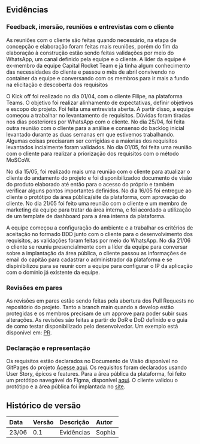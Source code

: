 ## Evidências

### Feedback, imersão, reuniões e entrevistas com o cliente
As reuniões com o cliente são feitas quando necessário, na etapa de concepção e elaboração foram feitas mais reuniões, porém do fim da elaboração à construção estão sendo feitas validações por meio
do WhatsApp, um canal definido pela equipe e o cliente. A líder da equipe é ex-membro da equipe Capital Rocket Team e já tinha algum conhecimento das necessidades do cliente e passou o mês de abril
convivendo no container da equipe e conversando com os membros para ir mais a fundo na elicitação e descoberta dos requisitos

O Kick off foi realizado no dia 01/04, com o cliente Filipe, na plataforma Teams. O objetivo foi realizar alinhamento de expectativas, definir objetivos e escopo do projeto. Foi feita uma entrevista
aberta. A partir disso, a equipe começou a trabalhar no levantamento de requisitos. Dúvidas foram tiradas nos dias posteriores por WhatsApp com o cliente.
No dia 25/04, foi feita outra reunião com o cliente para a análise e consenso do backlog inicial levantado durante as duas semanas em que estivemos trabalhando. Algumas coisas precisaram ser corrigidas
e a maiorias dos requisitos levantados incialmente foram validados. No dia 01/05, foi feita uma reunião com o cliente para realizar a priorização dos requisitos com o método MoSCoW.

No dia 15/05, foi realizado mais uma reunião com o cliente para atualizar o cliente do andamento do projeto e foi disponibilizadoo documento de visão do produto elaborado até então para o acesso do próprio
e também verificar alguns pontos importantes definidos. No dia 16/05 foi entregue ao cliente o protótipo da área pública/site da plataforma, com aprovação do cliente.  No dia 21/05 foi feito uma reunião
com o cliente e um membro de marketing da equipe para tratar da área interna, e foi acordado a utilização de um template de dashboard para a área interna da plataforma. 

A equipe começou a configuração do ambiente e a trabalhar os critérios de aceitação no formado BDD junto com o cliente para o desenvolvimento dos requisitos, as validações foram feitas por meio do WhatsApp. No dia 21/06 o cliente se reuniu presencialmente com a líder da equipe para conversar sobre a implantação da área pública, o cliente passou as informações de email do capitão para cadastrar o administrador
da plataforma e se dispinibilizou para se reunir com a equipe para configurar o IP da aplicação com o domínio já existente da equipe.

### Revisões em pares

As revisões em pares estão sendo feitas pela abertura dos Pull Requests no repositório do projeto. Tanto a branch main quando a develop estão protegidas e os membros precisam de um approve
para poder subir suas alterações. As revisões são feitas a partir do DoR e DoD definido e o guia de como testar disponibilizado pelo desenvolvedor. Um exemplo está disponível em: 
[PR](https://github.com/mdsreq-fga-unb/2025.1-T01-CapitalNexus/pull/92).

### Declaração e representação

Os requisitos estão declarados no Documento de Visão disponível no GitPages do projeto [Acesse aqui](https://mdsreq-fga-unb.github.io/2025.1-T01-CapitalNexus/backlog/geral/). Os requisitos foram declarados
usando User Story, épicos e features. Para a área pública da plataforma, foi feito um protótipo navegável do Figma, disponível [aqui](https://www.figma.com/proto/oLr46TFUlHuLrmSEJycHma/%C3%81rea-p%C3%BAblica?node-id=133-456&p=f&t=bxoh3RmmTK3w1HFY-1&scaling=scale-down&content-scaling=fixed&page-id=0%3A1&starting-point-node-id=133%3A456).
O cliente validou o protótipo e a área pública foi implantada no [site](https://capital-nexus.onrender.com/).



## Histórico de versão 
|**Data**|**Versão** |**Descrição** |**Autor**|
| :- | :- | :- | :- |
|23/06|0.1|Evidências|Sophia|
